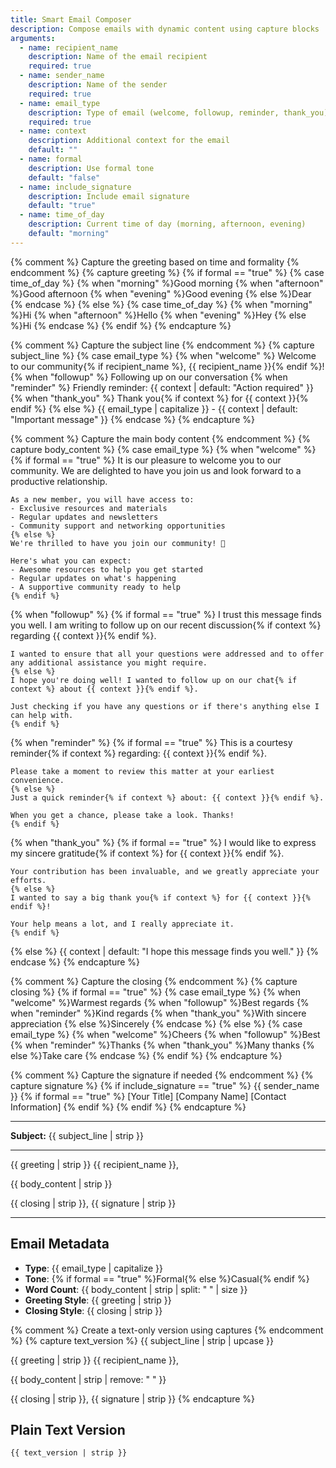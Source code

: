 ```yaml
---
title: Smart Email Composer
description: Compose emails with dynamic content using capture blocks
arguments:
  - name: recipient_name
    description: Name of the email recipient
    required: true
  - name: sender_name
    description: Name of the sender
    required: true
  - name: email_type
    description: Type of email (welcome, followup, reminder, thank_you)
    required: true
  - name: context
    description: Additional context for the email
    default: ""
  - name: formal
    description: Use formal tone
    default: "false"
  - name: include_signature
    description: Include email signature
    default: "true"
  - name: time_of_day
    description: Current time of day (morning, afternoon, evening)
    default: "morning"
---
```


{% comment %} Capture the greeting based on time and formality {% endcomment %}
{% capture greeting %}
{% if formal == "true" %}
  {% case time_of_day %}
    {% when "morning" %}Good morning
    {% when "afternoon" %}Good afternoon
    {% when "evening" %}Good evening
    {% else %}Dear
  {% endcase %}
{% else %}
  {% case time_of_day %}
    {% when "morning" %}Hi
    {% when "afternoon" %}Hello
    {% when "evening" %}Hey
    {% else %}Hi
  {% endcase %}
{% endif %}
{% endcapture %}

{% comment %} Capture the subject line {% endcomment %}
{% capture subject_line %}
{% case email_type %}
  {% when "welcome" %}
    Welcome to our community{% if recipient_name %}, {{ recipient_name }}{% endif %}!
  {% when "followup" %}
    Following up on our conversation
  {% when "reminder" %}
    Friendly reminder: {{ context | default: "Action required" }}
  {% when "thank_you" %}
    Thank you{% if context %} for {{ context }}{% endif %}
  {% else %}
    {{ email_type | capitalize }} - {{ context | default: "Important message" }}
{% endcase %}
{% endcapture %}

{% comment %} Capture the main body content {% endcomment %}
{% capture body_content %}
{% case email_type %}
  {% when "welcome" %}
    {% if formal == "true" %}
    It is our pleasure to welcome you to our community. We are delighted to have you join us and look forward to a productive relationship.
    
    As a new member, you will have access to:
    - Exclusive resources and materials
    - Regular updates and newsletters
    - Community support and networking opportunities
    {% else %}
    We're thrilled to have you join our community! 🎉
    
    Here's what you can expect:
    - Awesome resources to help you get started
    - Regular updates on what's happening
    - A supportive community ready to help
    {% endif %}
    
  {% when "followup" %}
    {% if formal == "true" %}
    I trust this message finds you well. I am writing to follow up on our recent discussion{% if context %} regarding {{ context }}{% endif %}.
    
    I wanted to ensure that all your questions were addressed and to offer any additional assistance you might require.
    {% else %}
    I hope you're doing well! I wanted to follow up on our chat{% if context %} about {{ context }}{% endif %}.
    
    Just checking if you have any questions or if there's anything else I can help with.
    {% endif %}
    
  {% when "reminder" %}
    {% if formal == "true" %}
    This is a courtesy reminder{% if context %} regarding: {{ context }}{% endif %}.
    
    Please take a moment to review this matter at your earliest convenience.
    {% else %}
    Just a quick reminder{% if context %} about: {{ context }}{% endif %}.
    
    When you get a chance, please take a look. Thanks!
    {% endif %}
    
  {% when "thank_you" %}
    {% if formal == "true" %}
    I would like to express my sincere gratitude{% if context %} for {{ context }}{% endif %}.
    
    Your contribution has been invaluable, and we greatly appreciate your efforts.
    {% else %}
    I wanted to say a big thank you{% if context %} for {{ context }}{% endif %}!
    
    Your help means a lot, and I really appreciate it.
    {% endif %}
    
  {% else %}
    {{ context | default: "I hope this message finds you well." }}
{% endcase %}
{% endcapture %}

{% comment %} Capture the closing {% endcomment %}
{% capture closing %}
{% if formal == "true" %}
  {% case email_type %}
    {% when "welcome" %}Warmest regards
    {% when "followup" %}Best regards
    {% when "reminder" %}Kind regards
    {% when "thank_you" %}With sincere appreciation
    {% else %}Sincerely
  {% endcase %}
{% else %}
  {% case email_type %}
    {% when "welcome" %}Cheers
    {% when "followup" %}Best
    {% when "reminder" %}Thanks
    {% when "thank_you" %}Many thanks
    {% else %}Take care
  {% endcase %}
{% endif %}
{% endcapture %}

{% comment %} Capture the signature if needed {% endcomment %}
{% capture signature %}
{% if include_signature == "true" %}
{{ sender_name }}
{% if formal == "true" %}
[Your Title]
[Company Name]
[Contact Information]
{% endif %}
{% endif %}
{% endcapture %}

---

**Subject:** {{ subject_line | strip }}

---

{{ greeting | strip }} {{ recipient_name }},

{{ body_content | strip }}

{{ closing | strip }},
{{ signature | strip }}

---

## Email Metadata

- **Type**: {{ email_type | capitalize }}
- **Tone**: {% if formal == "true" %}Formal{% else %}Casual{% endif %}
- **Word Count**: {{ body_content | strip | split: " " | size }}
- **Greeting Style**: {{ greeting | strip }}
- **Closing Style**: {{ closing | strip }}

{% comment %} Create a text-only version using captures {% endcomment %}
{% capture text_version %}
{{ subject_line | strip | upcase }}

{{ greeting | strip }} {{ recipient_name }},

{{ body_content | strip | remove: "  " }}

{{ closing | strip }},
{{ signature | strip }}
{% endcapture %}

## Plain Text Version

```
{{ text_version | strip }}
```